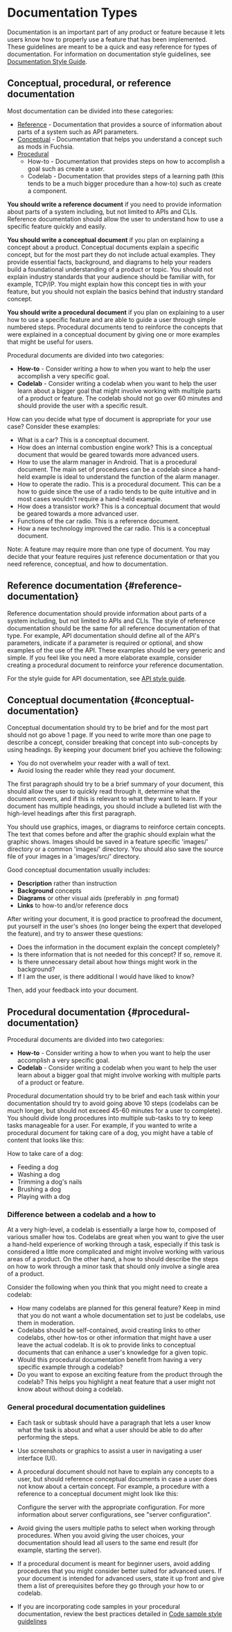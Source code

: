 # Documentation Types

Documentation is an important part of any product or feature because it lets users know how to
properly use a feature that has been implemented. These guidelines are meant to be a quick and easy
reference for types of documentation. For information on documentation style guidelines, see
[Documentation Style Guide](documentation_style_guide.md).

## Conceptual, procedural, or reference documentation

Most documentation can be divided into these categories:

- [Reference](#reference-documentation) - Documentation that provides a source of information about
  parts of a system such as API parameters.
- [Conceptual](#conceptual-documentation) - Documentation that helps you understand a concept such
  as mods in Fuchsia.
- [Procedural](#procedural-documentation)
    - How-to - Documentation that provides steps on how to accomplish a goal such as create a user.
    - Codelab - Documentation that provides steps of a learning path (this tends to be a much bigger
      procedure than a how-to) such as create a component.

**You should write a reference document** if you need to provide information about parts of a system
including, but not limited to APIs and CLIs. Reference documentation should allow the user to
understand how to use a specific feature quickly and easily.

**You should write a conceptual document** if you plan on explaining a concept about a product.
Conceptual documents explain a specific concept, but for the most part they do not include actual
examples. They provide essential facts, background, and diagrams to help your readers build a
foundational understanding of a product or topic. You should not explain industry standards that
your audience should be familiar with, for example, TCP/IP. You might explain how this concept ties
in with your feature, but you should not explain the basics behind that industry standard concept.

**You should write a procedural document** if you plan on explaining to a user how to use a specific
feature and are able to guide a user through simple numbered steps. Procedural documents tend to
reinforce the concepts that were explained in a conceptual document by giving one or more
examples that might be useful for users.

Procedural documents are divided into two categories:

- **How-to** - Consider writing a how to when you want to help the user accomplish a very specific
  goal.
- **Codelab** - Consider writing a codelab when you want to help the user learn about a bigger
  goal that might involve working with multiple parts of a product or feature. The codelab should not
  go over 60 minutes and should provide the user with a specific result.

How can you decide what type of document is appropriate for your use case? Consider these examples:

- What is a car? This is a conceptual document.
- How does an internal combustion engine work? This is a conceptual document that would be geared
  towards more advanced users.
- How to use the alarm manager in Android. That is a procedural document. The main set of
  procedures can be a codelab since a hand-held example is ideal to understand the function of the
  alarm manager.
- How to operate the radio. This is a procedural document. This can be a how to guide since the
  use of a radio tends to be quite intuitive and in most cases wouldn't require a hand-held example.
- How does a transistor work? This is a conceptual document that would be geared towards a more
  advanced user.
- Functions of the car radio. This is a reference document.
- How a new technology improved the car radio. This is a conceptual document.

Note: A feature may require more than one type of document. You may decide that your feature
requires just reference documentation or that you need reference, conceptual, and how to
documentation.

## Reference documentation {#reference-documentation}

Reference documentation should provide information about parts of a system including, but not
limited to APIs and CLIs. The style of reference documentation should be the same for all reference
documentation of that type. For example, API documentation should define all of the API's parameters,
indicate if a parameter is required or optional, and show examples of the use of the API. These
examples should be very generic and simple. If you feel like you need a more elaborate example,
consider creating a procedural document to reinforce your reference documentation.

For the style guide for API documentation, see
[API style guide](/docs/concepts/api/documentation.md).

## Conceptual documentation {#conceptual-documentation}

Conceptual documentation should try to be brief and for the most part should not go above 1 page.
If you need to write more than one page to describe a concept, consider breaking that concept into
sub-concepts by using headings. By keeping your document brief you achieve the following:

- You do not overwhelm your reader with a wall of text.
- Avoid losing the reader while they read your document.

The first paragraph should try to be a brief summary of your document, this should allow the user to
quickly read through it, determine what the document covers, and if this is relevant to what they
want to learn. If your document has multiple headings, you should include a bulleted list with the
high-level headings after this first paragraph.

You should use graphics, images, or diagrams to reinforce certain concepts. The text that comes
before and after the graphic should explain what the graphic shows. Images should be saved in
a feature specific 'images/' directory or a common 'images/' directory. You should also save
the source file of your images in a 'images/src/' directory.

Good conceptual documentation usually includes:

- **Description** rather than instruction
- **Background** concepts
- **Diagrams** or other visual aids (preferably in .png format)
- **Links** to how-to and/or reference docs

After writing your document, it is good practice to proofread the document, put yourself in the
user's shoes (no longer being the expert that developed the feature), and try to answer these
questions:

- Does the information in the document explain the concept completely?
- Is there information that is not needed for this concept? If so, remove it.
- Is there unnecessary detail about how things might work in the background?
- If I am the user, is there additional I would have liked to know?

Then, add your feedback into your document.

## Procedural documentation {#procedural-documentation}

Procedural documents are divided into two categories:

- **How-to** - Consider writing a how to when you want to help the user accomplish a very specific
  goal.
- **Codelab** - Consider writing a codelab when you want to help the user learn about a bigger goal
  that might involve working with multiple parts of a product or feature.

Procedural documentation should try to be brief and each task within your documentation should try
to avoid going above 10 steps (codelabs can be much longer, but should not exceed 45-60 minutes for
a user to complete). You should divide long procedures into multiple sub-tasks to try to keep tasks
manageable for a user. For example, if you wanted to write a procedural document for taking care of
a dog, you might have a table of content that looks like this:

How to take care of a dog:

- Feeding a dog
- Washing a dog
- Trimming a dog's nails
- Brushing a dog
- Playing with a dog

### Difference between a codelab and a how to

At a very high-level, a codelab is essentially a large how to, composed of various smaller how tos.
Codelabs are great when you want to give the user a hand-held experience of working through a task,
especially if this task is considered a little more complicated and might involve working with
various areas of a product. On the other hand, a how to should describe the steps on how to work
through a minor task that should only involve a single area of a product.

Consider the following when you think that you might need to create a codelab:

- How many codelabs are planned for this general feature? Keep in mind that you do not want a
  whole documentation set to just be codelabs, use them in moderation.
- Codelabs should be self-contained, avoid creating links to other codelabs, other how-tos or
  other information that might have a user leave the actual codelab. It is ok to provide links to
  conceptual documents that can enhance a user's knowledge for a given topic.
- Would this procedural documentation benefit from having a very specific example through a
  codelab?
- Do you want to expose an exciting feature from the product through the codelab? This helps you
  highlight a neat feature that a user might not know about without doing a codelab.

### General procedural documentation guidelines

- Each task or subtask should have a paragraph that lets a user know what the task is about and
  what a user should be able to do after performing the steps.
- Use screenshots or graphics to assist a user in navigating a user interface (UI).
- A procedural document should not have to explain any concepts to a user, but should reference
  conceptual documents in case a user does not know about a certain concept. For example, a
  procedure with a reference to a conceptual document might look like this:

   Configure the server with the appropriate configuration. For more information about server
   configurations, see "server configuration".

- Avoid giving the users multiple paths to select when working through procedures. When you avoid
  giving the user choices, your documentation should lead all users to the same end result (for
  example, starting the server).
- If a procedural document is meant for beginner users, avoid adding procedures that you might
  consider better suited for advanced users. If your document is intended for advanced users, state
  it up front and give them a list of prerequisites before they go through your how to or codelab.
- If you are incorporating code samples in your procedural documentation,
  review the best practices detailed in [Code sample style guidelines](/docs/community/contribute/docs/code_sample_style_guide.md)

